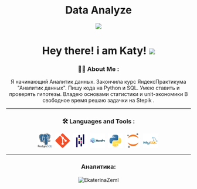 <!--
**EkaterinaZeml/EkaterinaZeml** is a ✨ _special_ ✨ repository because its `README.md` (this file) appears on your GitHub profile.

Here are some ideas to get you started:

- 🔭 I’m currently working on ...
- 🌱 I’m currently learning ...
- 👯 I’m looking to collaborate on ...
- 🤔 I’m looking for help with ...
- 💬 Ask me about ...
- 📫 How to reach me: ...
- 😄 Pronouns: ...
- ⚡ Fun fact: ...
-->

<div id="header" align="center">
  
# Data Analyze
  
<div id="header" align="center">
  <img src="https://media.giphy.com/media/M9gbBd9nbDrOTu1Mqx/giphy.gif" width="100"/>
</div>
  
 # Hey there! i am Katy! <img src="https://media.giphy.com/media/hvRJCLFzcasrR4ia7z/giphy.gif" width="30px"/> 
  
  

  ### :woman_technologist: About Me :
  Я начинающий Аналитик данных.
  Закончила курс ЯндексПрактикума "Аналитик данных".
  Пишу кода на Python и SQL.
  Умею ставить и проверять гипотезы.
  Владею основами статистики и unit-экономики
  В свободное время решаю задачки на Stepik .
  
  ---
  ### :hammer_and_wrench: Languages and Tools :
  <div>
    <img src="https://github.com/devicons/devicon/blob/master/icons/postgresql/postgresql-original-wordmark.svg" title="postgresql" alt="postgresql" width="40" height="40"/>&nbsp;
    <img src="https://github.com/devicons/devicon/blob/master/icons/git/git-original.svg" title="Git" alt="Git" width="40" height="40"/>&nbsp;
    <img src="https://github.com/devicons/devicon/blob/master/icons/pandas/pandas-original.svg" title="Pandas" alt="Pandas" width="40" height="40"/>&nbsp;
    <img src="https://github.com/devicons/devicon/blob/master/icons/numpy/numpy-original-wordmark.svg" title="NumPy" alt="NumPy" width="40" height="40"/>&nbsp;
    <img src="https://github.com/devicons/devicon/blob/master/icons/python/python-original.svg" title="Python"  alt="Python" width="40" height="40"/>&nbsp;
    <img src="https://github.com/devicons/devicon/blob/master/icons/jupyter/jupyter-original.svg" title="jupyter"  alt="jupyter" width="40" height="40"/>&nbsp;
    <img src="https://github.com/devicons/devicon/blob/master/icons/mysql/mysql-original-wordmark.svg" title="MySQL"  alt="MySQL" width="40" height="40"/>&nbsp;
  </div>
  
  ---
  ### Аналитика:
  <p>
    <img align="center" src="https://github-readme-stats.vercel.app/api/top-langs?username=EkaterinaZeml&show_icons=true&locale=en&layout=compact" alt="EkaterinaZeml"/>
  </p>
</div>
